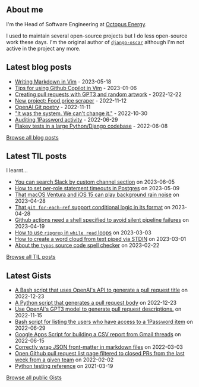 ## About me
I'm the Head of Software Engineering at [Octopus Energy](https://octopus.energy/).

I used to maintain several open-source projects but I do less open-source work these days. I'm the original author of [`django-oscar`](https://github.com/django-oscar/django-oscar) although I'm not active in the project any more. 
## Latest blog posts
- [Writing Markdown in Vim](https://codeinthehole.com/tips/writing-markdown-in-vim/) - 2023-05-18
- [Tips for using Github Copilot in Vim](https://codeinthehole.com/tips/vim-and-github-copilot/) - 2023-01-06
- [Creating pull requests with GPT3 and random artwork](https://codeinthehole.com/projects/pull-requests-with-gpt3-and-random-artwork/) - 2022-12-22
- [New project: Food price scraper](https://codeinthehole.com/projects/food-scraper/) - 2022-11-12
- [OpenAI Git poetry](https://codeinthehole.com/tidbits/openai-git-poetry/) - 2022-11-11
- ["It was the system. We can't change it."](https://codeinthehole.com/tidbits/the-bone-clocks/) - 2022-10-30
- [Auditing 1Password activity](https://codeinthehole.com/tips/auditing-1password-activity/) - 2022-06-29
- [Flakey tests in a large Python/Django codebase](https://codeinthehole.com/news/oe-tech-flakey-tests/) - 2022-06-08

[Browse all blog posts](https://codeinthehole.com/writing/)
## Latest TIL posts
I learnt...
- [You can search Slack by custom channel section](https://til.codeinthehole.com/posts/you-can-search-slack-by-custom-channel-section/) on 2023-06-05
- [How to set per-role statement timeouts in Postgres](https://til.codeinthehole.com/posts/how-to-set-perrole-statement-timeouts-in-postgres/) on 2023-05-09
- [That macOS Ventura and iOS 15 can play background rain noise](https://til.codeinthehole.com/posts/that-macos-ventura-and-ios-15-can-play-background-rain-noise/) on 2023-04-28
- [That `git for-each-ref` support conditional logic in its format](https://til.codeinthehole.com/posts/that-git-foreachref-support-conditional-logic-in-its-format/) on 2023-04-28
- [Github actions need a shell specified to avoid silent pipeline failures](https://til.codeinthehole.com/posts/github-actions-need-a-shell-specified-to-avoid-silent-pipeline-failures/) on 2023-04-19
- [How to use `ripgrep` in `while read` loops](https://til.codeinthehole.com/posts/how-to-use-ripgrep-in-while-read-loops/) on 2023-03-03
- [How to create a word cloud from text piped via STDIN](https://til.codeinthehole.com/posts/how-to-create-a-word-cloud-from-text-piped-via-stdin/) on 2023-03-01
- [About the `typos` source code spell checker](https://til.codeinthehole.com/posts/about-the-typos-source-code-spell-checker/) on 2023-02-22

[Browse all TIL posts](https://til.codeinthehole.com)
## Latest Gists
- [A Bash script that uses OpenAI's API to generate a pull request title](https://gist.github.com/codeinthehole/d6a496b5a11e7500b7dd0c20f3e5b48c) on 2022-12-23
- [A Python script that generates a pull request body](https://gist.github.com/codeinthehole/3fc29fc6f1d9e0d9224e97762ff3537a) on 2022-12-23
- [Use OpenAI's GPT3 model to generate pull request descriptions.](https://gist.github.com/codeinthehole/85c86268b76f4338d7d40188e84378a6) on 2022-11-15
- [Bash script for listing the users who have access to a 1Password item](https://gist.github.com/codeinthehole/d6b35b56ad17d9f165f86d102caf0cd7) on 2022-06-29
- [Google Apps Script for building a CSV report from Gmail threads](https://gist.github.com/codeinthehole/488f3cb403c55ff62f51526ae252b8e8) on 2022-06-15
- [Correctly wrap JSON front-matter in markdown files](https://gist.github.com/codeinthehole/7aa7c4100a7af8ec61bed3130171a97d) on 2022-03-03
- [Open Github pull request list page filtered to closed PRs from the last week from a given team](https://gist.github.com/codeinthehole/302d4c42c782c8ef212d6e8295af73c1) on 2022-02-02
- [Python testing reference](https://gist.github.com/codeinthehole/9193c53f16371ec38cebc97aa1abf987) on 2021-03-19

[Browse all public Gists](https://gist.github.com/codeinthehole)
